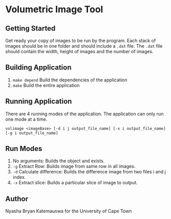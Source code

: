 Volumetric Image Tool
======================

Getting Started
------------------------
Get ready your copy of images to be run by the program. Each stack of images should be in one folder and should include a `.dat` file. The `.dat` file should contain the width, height of images and the number of images.

Building Application
-------------------------
1. `make depend` Build the dependencies of the application
2. `make` Build the entire application


Running Application
--------------------
There are 4 running modes of the application. The application can only run one mode at a time. 

`volimage <imageBase> [-d i j output_file_name] [-x i output_file_name] [-g i output_file_name]`

Run Modes
------------

1. No arguments: Builds the object and exists.
2. `-g` Extract Row: Builds image from same row in all images. 
3. `-d` Calculate difference: Builds the difference image from two files i and j index.
4. `-x` Extract slice: Builds a particular slice of image to output.

Author
-----------
Nyasha Bryan Katemauswa for the University of Cape Town